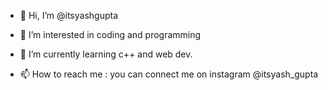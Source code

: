 - 👋 Hi, I’m @itsyashgupta
- 👀 I’m interested in coding and programming
- 🌱 I’m currently learning c++ and web dev. 

- 📫 How to reach me : you can connect me on instagram @itsyash_gupta
<!---
itsyashgupta/itsyashgupta is a ✨ special ✨ repository because its `README.md` (this file) appears on your GitHub profile.
You can click the Preview link to take a look at your changes.
--->
